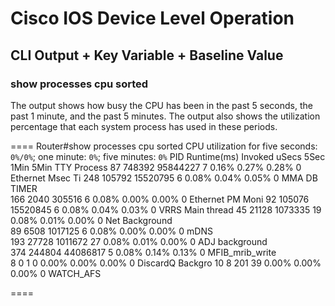 Cisco IOS Device Level Operation
====
## CLI Output + Key Variable + Baseline Value

### show processes cpu sorted

The output shows how busy the CPU has been in the past 5 seconds, the past 1 minute, and the past 5 minutes. The output also shows the utilization percentage that each system process has used in these periods. 

====
Router#show processes cpu sorted
CPU utilization for five seconds: `0%/0%`; one minute: `0%`; five minutes: `0%`
 PID Runtime(ms)     Invoked      uSecs   5Sec   1Min   5Min TTY Process 
  87      748392    95844227          7  0.16%  0.27%  0.28%   0 Ethernet Msec Ti 
 248      105792    15520795          6  0.08%  0.04%  0.05%   0 MMA DB TIMER     
 166        2040      305516          6  0.08%  0.00%  0.00%   0 Ethernet PM Moni 
  92      105076    15520845          6  0.08%  0.04%  0.03%   0 VRRS Main thread 
  45       21128     1073335         19  0.08%  0.01%  0.00%   0 Net Background   
  89        6508     1017125          6  0.08%  0.00%  0.00%   0 mDNS             
 193       27728     1011672         27  0.08%  0.01%  0.00%   0 ADJ background   
 374      244804    44086817          5  0.08%  0.14%  0.13%   0 MFIB_mrib_write  
   8           0           1          0  0.00%  0.00%  0.00%   0 DiscardQ Backgro 
  10           8         201         39  0.00%  0.00%  0.00%   0 WATCH_AFS        

====
